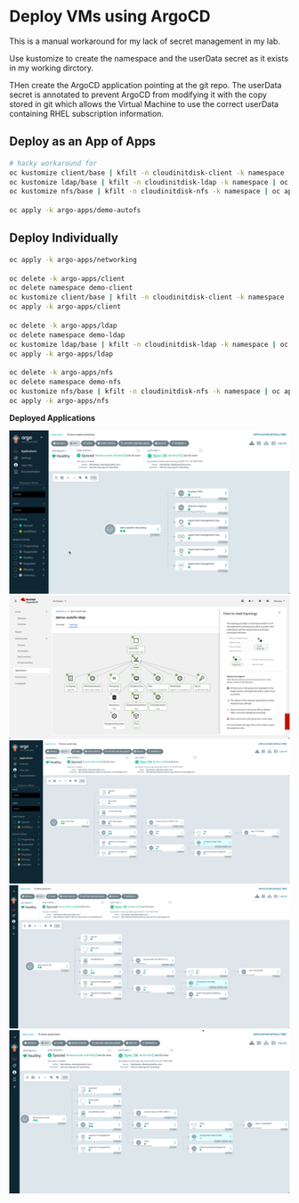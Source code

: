 # Deploy VMs using ArgoCD

This is a manual workaround for my lack of secret management in my lab.

Use kustomize to create the namespace and the userData secret as it exists in my working dirctory.

THen create the ArgoCD application pointing at the git repo. The userData secret is annotated to prevent ArgoCD from modifying it with the copy stored in git which allows the Virtual Machine to use the correct userData containing RHEL subscription information.

## Deploy as an App of Apps

```bash
# hacky workaround for
oc kustomize client/base | kfilt -n cloudinitdisk-client -k namespace | oc apply -f -
oc kustomize ldap/base | kfilt -n cloudinitdisk-ldap -k namespace | oc apply -f -
oc kustomize nfs/base | kfilt -n cloudinitdisk-nfs -k namespace | oc apply -f -

oc apply -k argo-apps/demo-autofs
```

## Deploy Individually
```bash
oc apply -k argo-apps/networking

oc delete -k argo-apps/client
oc delete namespace demo-client
oc kustomize client/base | kfilt -n cloudinitdisk-client -k namespace | oc apply -f -
oc apply -k argo-apps/client

oc delete -k argo-apps/ldap
oc delete namespace demo-ldap
oc kustomize ldap/base | kfilt -n cloudinitdisk-ldap -k namespace | oc apply -f -
oc apply -k argo-apps/ldap

oc delete -k argo-apps/nfs
oc delete namespace demo-nfs
oc kustomize nfs/base | kfilt -n cloudinitdisk-nfs -k namespace | oc apply -f -
oc apply -k argo-apps/nfs
```

**Deployed Applications**

![Networking ArgoCD App](../img/argo-app-demo-autofs-network.png)
![LDAP VM ArgoCD App in ACM](../img/acm-app-demo-autofs-ldap.png)
![LDAP VM ArgoCD App](../img/argo-app-demo-autofs-ldap.png)
![NFS VM ArgoCD App](../img/argo-app-demo-autofs-nfs.png)
![CLient VM ArgoCD App](../img/argo-app-demo-autofs-client.png)